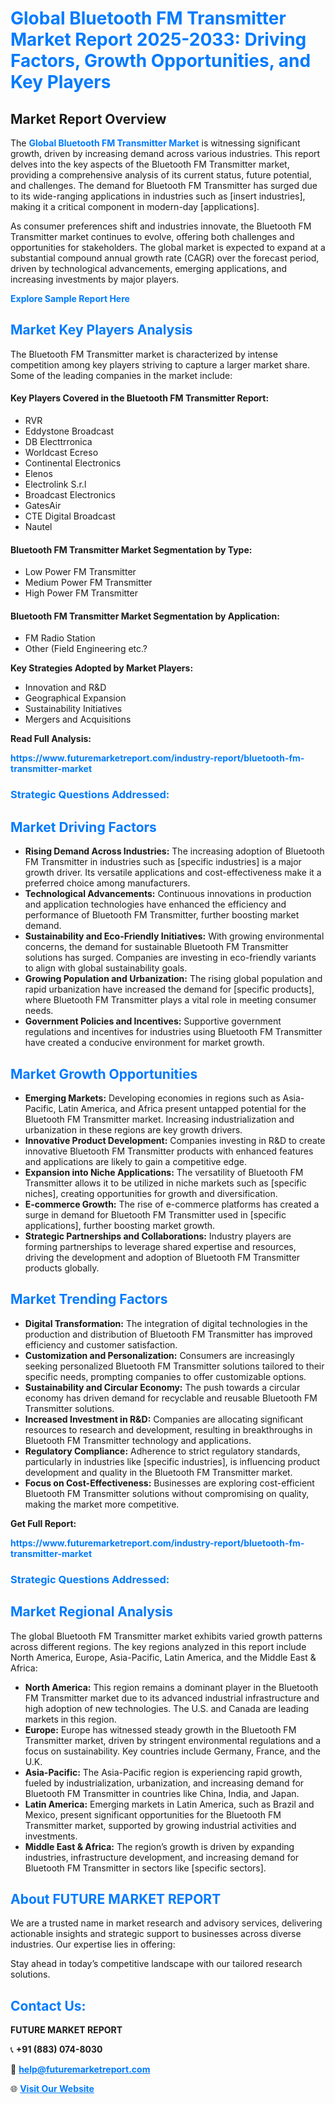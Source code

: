 <h1 style="color: #007BFF;">Global Bluetooth FM Transmitter Market Report 2025-2033: Driving Factors, Growth Opportunities, and Key Players</h1>

<section id="overview">
<h2>Market Report Overview</h2>
<p>The <a href="https://www.futuremarketreport.com/industry-report/bluetooth-fm-transmitter-market" style="color: #007BFF; text-decoration: none;"><strong>Global Bluetooth FM Transmitter Market</strong></a> is witnessing significant growth, driven by increasing demand across various industries. This report delves into the key aspects of the Bluetooth FM Transmitter market, providing a comprehensive analysis of its current status, future potential, and challenges. The demand for Bluetooth FM Transmitter has surged due to its wide-ranging applications in industries such as [insert industries], making it a critical component in modern-day [applications].</p>
<p>As consumer preferences shift and industries innovate, the Bluetooth FM Transmitter market continues to evolve, offering both challenges and opportunities for stakeholders. The global market is expected to expand at a substantial compound annual growth rate (CAGR) over the forecast period, driven by technological advancements, emerging applications, and increasing investments by major players.</p>
</section>

<section id="overview">
<p><a href="https://www.futuremarketreport.com/request-sample/reportId=76451" style="color: #007BFF; text-decoration: none;"><strong>Explore Sample Report Here</strong></a></p>
</section>

<section id="key-players">
<h2 style="color: #007BFF;">Market Key Players Analysis</h2>
<p>The Bluetooth FM Transmitter market is characterized by intense competition among key players striving to capture a larger market share. Some of the leading companies in the market include:</p>
<h4>Key Players Covered in the Bluetooth FM Transmitter Report:</h4>
<ul><li>RVR</li><li>Eddystone Broadcast</li><li>DB Electtrronica</li><li>Worldcast Ecreso</li><li>Continental Electronics</li><li>Elenos</li><li>Electrolink S.r.l</li><li>Broadcast Electronics</li><li>GatesAir</li><li>CTE Digital Broadcast</li><li>Nautel</li></ul>
<h4>Bluetooth FM Transmitter Market Segmentation by Type:</h4>
<ul><li>Low Power FM Transmitter</li><li>Medium Power FM Transmitter</li><li>High Power FM Transmitter</li></ul>

<h4>Bluetooth FM Transmitter Market Segmentation by Application:</h4>
<ul><li>FM Radio Station</li><li>Other (Field Engineering etc.?</li></ul>
<p><strong>Key Strategies Adopted by Market Players:</strong></p>
<ul>
<li>Innovation and R&D</li>
<li>Geographical Expansion</li>
<li>Sustainability Initiatives</li>
<li>Mergers and Acquisitions</li>
</ul>
</section>

<section>
<p><strong>Read Full Analysis: </strong></p><a href="https://www.futuremarketreport.com/industry-report/bluetooth-fm-transmitter-market" style="color: #007BFF; text-decoration: none;"><strong>https://www.futuremarketreport.com/industry-report/bluetooth-fm-transmitter-market</strong></a>
<h3 style="color: #007BFF;">Strategic Questions Addressed:</h3>
</section>

<section id="driving-factors">
<h2 style="color: #007BFF;">Market Driving Factors</h2>
<ul>
<li><strong>Rising Demand Across Industries:</strong> The increasing adoption of Bluetooth FM Transmitter in industries such as [specific industries] is a major growth driver. Its versatile applications and cost-effectiveness make it a preferred choice among manufacturers.</li>
<li><strong>Technological Advancements:</strong> Continuous innovations in production and application technologies have enhanced the efficiency and performance of Bluetooth FM Transmitter, further boosting market demand.</li>
<li><strong>Sustainability and Eco-Friendly Initiatives:</strong> With growing environmental concerns, the demand for sustainable Bluetooth FM Transmitter solutions has surged. Companies are investing in eco-friendly variants to align with global sustainability goals.</li>
<li><strong>Growing Population and Urbanization:</strong> The rising global population and rapid urbanization have increased the demand for [specific products], where Bluetooth FM Transmitter plays a vital role in meeting consumer needs.</li>
<li><strong>Government Policies and Incentives:</strong> Supportive government regulations and incentives for industries using Bluetooth FM Transmitter have created a conducive environment for market growth.</li>
</ul>
</section>

<section id="growth-opportunities">
<h2 style="color: #007BFF;">Market Growth Opportunities</h2>
<ul>
<li><strong>Emerging Markets:</strong> Developing economies in regions such as Asia-Pacific, Latin America, and Africa present untapped potential for the Bluetooth FM Transmitter market. Increasing industrialization and urbanization in these regions are key growth drivers.</li>
<li><strong>Innovative Product Development:</strong> Companies investing in R&D to create innovative Bluetooth FM Transmitter products with enhanced features and applications are likely to gain a competitive edge.</li>
<li><strong>Expansion into Niche Applications:</strong> The versatility of Bluetooth FM Transmitter allows it to be utilized in niche markets such as [specific niches], creating opportunities for growth and diversification.</li>
<li><strong>E-commerce Growth:</strong> The rise of e-commerce platforms has created a surge in demand for Bluetooth FM Transmitter used in [specific applications], further boosting market growth.</li>
<li><strong>Strategic Partnerships and Collaborations:</strong> Industry players are forming partnerships to leverage shared expertise and resources, driving the development and adoption of Bluetooth FM Transmitter products globally.</li>
</ul>
</section>

<section id="trending-factors">
<h2 style="color: #007BFF;">Market Trending Factors</h2>
<ul>
<li><strong>Digital Transformation:</strong> The integration of digital technologies in the production and distribution of Bluetooth FM Transmitter has improved efficiency and customer satisfaction.</li>
<li><strong>Customization and Personalization:</strong> Consumers are increasingly seeking personalized Bluetooth FM Transmitter solutions tailored to their specific needs, prompting companies to offer customizable options.</li>
<li><strong>Sustainability and Circular Economy:</strong> The push towards a circular economy has driven demand for recyclable and reusable Bluetooth FM Transmitter solutions.</li>
<li><strong>Increased Investment in R&D:</strong> Companies are allocating significant resources to research and development, resulting in breakthroughs in Bluetooth FM Transmitter technology and applications.</li>
<li><strong>Regulatory Compliance:</strong> Adherence to strict regulatory standards, particularly in industries like [specific industries], is influencing product development and quality in the Bluetooth FM Transmitter market.</li>
<li><strong>Focus on Cost-Effectiveness:</strong> Businesses are exploring cost-efficient Bluetooth FM Transmitter solutions without compromising on quality, making the market more competitive.</li>
</ul>
</section>

<section>
<p><strong>Get Full Report: </strong></p><a href="https://www.futuremarketreport.com/industry-report/bluetooth-fm-transmitter-market" style="color: #007BFF; text-decoration: none;"><strong>https://www.futuremarketreport.com/industry-report/bluetooth-fm-transmitter-market</strong></a>
<h3 style="color: #007BFF;">Strategic Questions Addressed:</h3>
</section>


<section id="regional-analysis">
<h2 style="color: #007BFF;">Market Regional Analysis</h2>
<p>The global Bluetooth FM Transmitter market exhibits varied growth patterns across different regions. The key regions analyzed in this report include North America, Europe, Asia-Pacific, Latin America, and the Middle East & Africa:</p>
<ul>
<li><strong>North America:</strong> This region remains a dominant player in the Bluetooth FM Transmitter market due to its advanced industrial infrastructure and high adoption of new technologies. The U.S. and Canada are leading markets in this region.</li>
<li><strong>Europe:</strong> Europe has witnessed steady growth in the Bluetooth FM Transmitter market, driven by stringent environmental regulations and a focus on sustainability. Key countries include Germany, France, and the U.K.</li>
<li><strong>Asia-Pacific:</strong> The Asia-Pacific region is experiencing rapid growth, fueled by industrialization, urbanization, and increasing demand for Bluetooth FM Transmitter in countries like China, India, and Japan.</li>
<li><strong>Latin America:</strong> Emerging markets in Latin America, such as Brazil and Mexico, present significant opportunities for the Bluetooth FM Transmitter market, supported by growing industrial activities and investments.</li>
<li><strong>Middle East & Africa:</strong> The region’s growth is driven by expanding industries, infrastructure development, and increasing demand for Bluetooth FM Transmitter in sectors like [specific sectors].</li>
</ul>
</section>

<footer>
<h2 style="color: #007BFF;">About FUTURE MARKET REPORT</h2>
<p>We are a trusted name in market research and advisory services, delivering actionable insights and strategic support to businesses across diverse industries. Our expertise lies in offering:</p>

<p>Stay ahead in today’s competitive landscape with our tailored research solutions.</p>

<h2 style="color: #007BFF;">Contact Us:</h2>
<p><strong>FUTURE MARKET REPORT</strong></p>
<p>📞 <strong>+91 (883) 074-8030</strong></p>
<p>📧 <strong><a href="mailto:help@futuremarketreport.com" style="color: #007BFF;">help@futuremarketreport.com</a></strong></p>
<p>🌐 <strong><a href="https://www.futuremarketreport.com/" style="color: #007BFF;">Visit Our Website</a></strong></p>
</footer>